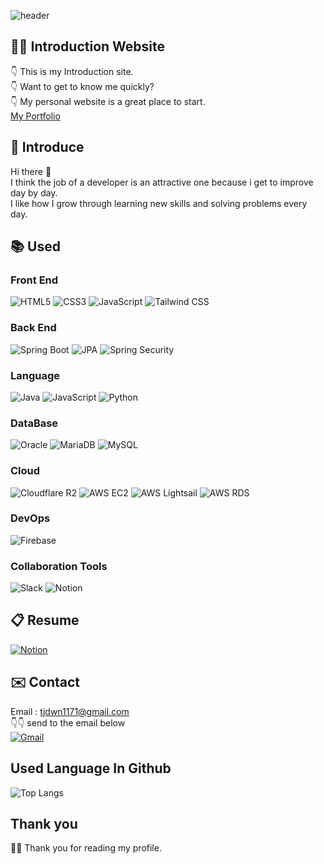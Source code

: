 ![header](https://capsule-render.vercel.app/api?type=waving&height=200&color=000000&text=SeongJu%20Jeong&textBg=false&fontColor=F6BE00&animation=twinkling)

## 👨‍💻 Introduction Website
👇 This is my Introduction site. <br/>
👇 Want to get to know me quickly? <br/>
👇 My personal website is a great place to start. <br/>
[My Portfolio](https://portfolio-omega-two-m80dj76j6h.vercel.app/)

## 👦 Introduce

Hi there 👋 
<br/>
I think the job of a developer is an attractive one because i get to improve day by day.
<br/>
I like how I grow through learning new skills and solving problems every day.
<br/>



## 📚 Used

### Front End
![HTML5](https://img.shields.io/badge/HTML5-E34F26?style=flat-square&logo=HTML5&logoColor=white) 
![CSS3](https://img.shields.io/badge/CSS3-1572B6?style=flat-square&logo=CSS3&logoColor=white) 
![JavaScript](https://img.shields.io/badge/JavaScript-F7DF1E?style=flat-square&logo=JavaScript&logoColor=black) 
![Tailwind CSS](https://img.shields.io/badge/Tailwind_CSS-38B2AC?style=flat-square&logo=tailwind-css&logoColor=white)

### Back End
![Spring Boot](https://img.shields.io/badge/Spring_Boot-6DB33F?style=flat-square&logo=Spring&logoColor=white) 
![JPA](https://img.shields.io/badge/JPA-6DB33F?style=flat-square&logo=SpringSecurity&logoColor=white) 
![Spring Security](https://img.shields.io/badge/Spring_Security-6DB33F?style=flat-square&logo=SpringSecurity&logoColor=white)

### Language
![Java](https://img.shields.io/badge/Java-007396?style=flat-square&logo=java&logoColor=white)
![JavaScript](https://img.shields.io/badge/JavaScript-F7DF1E?style=flat-square&logo=JavaScript&logoColor=black) 
![Python](https://img.shields.io/badge/Python-3776AB?style=flat-square&logo=Python&logoColor=white)

### DataBase
![Oracle](https://img.shields.io/badge/Oracle-F80000?style=flat-square&logo=oracle&logoColor=white)
![MariaDB](https://img.shields.io/badge/MariaDB-003545?style=flat-square&logo=mariadb&logoColor=white) 
![MySQL](https://img.shields.io/badge/MySQL-4479A1?style=flat-square&logo=MySQL&logoColor=white)

### Cloud
![Cloudflare R2](https://img.shields.io/badge/Cloudflare_R2-F38020?style=flat-square&logo=Cloudflare&logoColor=white)
![AWS EC2](https://img.shields.io/badge/AWS%20EC2-FF9900?style=flat-square&logo=amazonaws&logoColor=white)
![AWS Lightsail](https://img.shields.io/badge/Lightsail-00A9E0?style=flat-square&logo=aws-lightsail&logoColor=white)
![AWS RDS](https://img.shields.io/badge/Amazon%20RDS-5292F0?style=flat-square&logo=amazon-rds&logoColor=white)

### DevOps
![Firebase](https://img.shields.io/badge/Firebase-FFCA28?style=flat-square&logo=Firebase&logoColor=white) 

### Collaboration Tools
![Slack](https://img.shields.io/badge/Slack-4A154B?style=flat-square&logo=slack&logoColor=white) 
![Notion](https://img.shields.io/badge/Notion-000000?style=flat-square&logo=Notion&logoColor=white)

## 📋 Resume
[![Notion](https://img.shields.io/badge/Notion-000000?style=for-the-badge&logo=Notion&logoColor=white)](https://amplified-kingfisher-7fa.notion.site/22ae5543db6a80b89a9fe968c5adc04a)

## ✉️ Contact
Email : tjdwn1171@gmail.com <br/>
👇👇 send to the email below <br/>
[![Gmail](https://img.shields.io/badge/Gmail-D14836?style=for-the-badge&logo=Gmail&logoColor=white)](mailto:tjdwn1171@gmail.com)

## Used Language In Github
![Top Langs](https://github-readme-stats.vercel.app/api/top-langs/?username=holyrootx&layout=compact&theme=tokyonight)

## Thank you
🙇‍♂️ Thank you for reading my profile.
